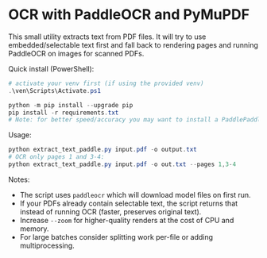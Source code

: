# OCR with PaddleOCR and PyMuPDF

This small utility extracts text from PDF files. It will try to use embedded/selectable text first and fall back to rendering pages and running PaddleOCR on images for scanned PDFs.

Quick install (PowerShell):

```powershell
# activate your venv first (if using the provided venv)
.\ven\Scripts\Activate.ps1

python -m pip install --upgrade pip
pip install -r requirements.txt
# Note: for better speed/accuracy you may want to install a PaddlePaddle wheel matching your machine (see https://www.paddlepaddle.org.cn/install/quick)
```

Usage:

```powershell
python extract_text_paddle.py input.pdf -o output.txt
# OCR only pages 1 and 3-4:
python extract_text_paddle.py input.pdf -o out.txt --pages 1,3-4
```

Notes:

- The script uses `paddleocr` which will download model files on first run.
- If your PDFs already contain selectable text, the script returns that instead of running OCR (faster, preserves original text).
- Increase `--zoom` for higher-quality renders at the cost of CPU and memory.
- For large batches consider splitting work per-file or adding multiprocessing.
